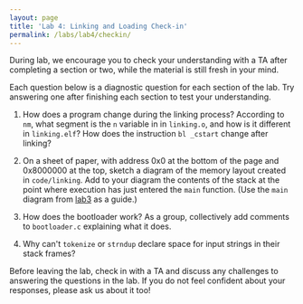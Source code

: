 ```yaml
---
layout: page
title: 'Lab 4: Linking and Loading Check-in'
permalink: /labs/lab4/checkin/
---
```


During lab, we encourage you to check your understanding with a TA after completing a section or two, while the material is still fresh in your mind.

Each question below is a diagnostic question for each section of the lab. Try answering one after finishing each section to test your understanding.

1. How does a program change during the linking process? According to `nm`, what segment is the `n`
   variable in in `linking.o`, and how is it different in `linking.elf`? How does the instruction
   `bl _cstart` change after linking?

2. On a sheet of paper, with address 0x0 at the bottom of the page and 0x8000000 at the top,
   sketch a diagram of the memory layout created in `code/linking`. Add to your diagram
   the contents of the stack at the point where execution has just entered the 
   `main` function. (Use the `main` diagram from
   [lab3](http://cs107e.github.io/labs/lab3/images/stack_abs.html) as a guide.)

3. How does the bootloader work? As a group, collectively add comments to `bootloader.c` explaining
   what it does.

4. Why can't `tokenize` or `strndup` declare space for input strings in their stack frames?

Before leaving the lab, check in with a TA and discuss any challenges to answering the questions in the lab. If you do not feel confident about your responses, please ask us about it too!